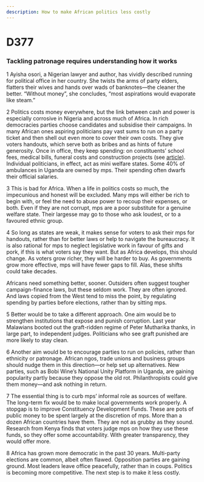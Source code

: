 ```yaml
---
description: How to make African politics less costly
---
```


# D377 

### Tackling patronage requires understanding how it works 



1 Ayisha osori, a Nigerian lawyer and author, has vividly described running for political office in her country. She twists the arms of party elders, flatters their wives and hands over wads of banknotes—the cleaner the better. “Without money”, she concludes, “most aspirations would evaporate like steam.”

 

2 Politics costs money everywhere, but the link between cash and power is especially corrosive in Nigeria and across much of Africa. In rich democracies parties choose candidates and subsidise their campaigns. In many African ones aspiring politicians pay vast sums to run on a party ticket and then shell out even more to cover their own costs. They give voters handouts, which serve both as bribes and as hints of future generosity. Once in office, they keep spending: on constituents’ school fees, medical bills, funeral costs and construction projects (see [article](https://www.economist.com/middle-east-and-africa/2021/02/27/why-does-it-cost-so-much-to-be-an-african-mp)). Individual politicians, in effect, act as mini welfare states. Some 40% of ambulances in Uganda are owned by mps. Their spending often dwarfs their official salaries.

 

3 This is bad for Africa. When a life in politics costs so much, the impecunious and honest will be excluded. Many mps will either be rich to begin with, or feel the need to abuse power to recoup their expenses, or both. Even if they are not corrupt, mps are a poor substitute for a genuine welfare state. Their largesse may go to those who ask loudest, or to a favoured ethnic group.

 

4 So long as states are weak, it makes sense for voters to ask their mps for handouts, rather than for better laws or help to navigate the bureaucracy. It is also rational for mps to neglect legislative work in favour of gifts and pork, if this is what voters say they want. But as Africa develops, this should change. As voters grow richer, they will be harder to buy. As governments grow more effective, mps will have fewer gaps to fill. Alas, these shifts could take decades.

Africans need something better, sooner. Outsiders often suggest tougher campaign-finance laws, but these seldom work. They are often ignored. And laws copied from the West tend to miss the point, by regulating spending by parties before elections, rather than by sitting mps.

 

5 Better would be to take a different approach. One aim would be to strengthen institutions that expose and punish corruption. Last year Malawians booted out the graft-ridden regime of Peter Mutharika thanks, in large part, to independent judges. Politicians who see graft punished are more likely to stay clean.

 

6 Another aim would be to encourage parties to run on policies, rather than ethnicity or patronage. African ngos, trade unions and business groups should nudge them in this direction—or help set up alternatives. New parties, such as Bobi Wine’s National Unity Platform in Uganda, are gaining popularity partly because they oppose the old rot. Philanthropists could give them money—and ask nothing in return.

 

7 The essential thing is to curb mps’ informal role as sources of welfare. The long-term fix would be to make local governments work properly. A stopgap is to improve Constituency Development Funds. These are pots of public money to be spent largely at the discretion of mps. More than a dozen African countries have them. They are not as grubby as they sound. Research from Kenya finds that voters judge mps on how they use these funds, so they offer some accountability. With greater transparency, they would offer more.

 

8 Africa has grown more democratic in the past 30 years. Multi-party elections are common, albeit often flawed. Opposition parties are gaining ground. Most leaders leave office peacefully, rather than in coups. Politics is becoming more competitive. The next step is to make it less costly. 

 